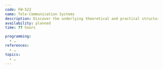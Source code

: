 ```yaml
---
code: FW-522
name: Tele-Communication Systems
description: Discover the underlying theoretical and practical structure of technologies that enable telecommunications.
availability: planned
time: ?? hours

programming:
  - …
references:
  - …
topics:
  - …
---
```

